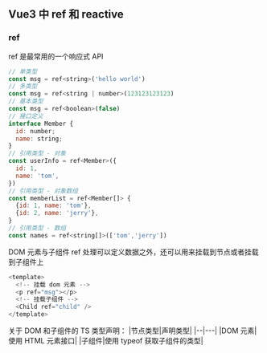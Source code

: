 <!--
 * @Author: Mia
 * @Date: 2021-12-28 10:18:54
 * @LastEditors: Mia
 * @LastEditTime: 2022-01-04 10:37:56
 * @Description: Vue3 中的 ts 写法
-->

## Vue3 中 ref 和 reactive

### ref

ref 是最常用的一个响应式 API

```javascript
// 单类型
const msg = ref<string>('hello world')
// 多类型
const msg = ref<string | number>(123123123123)
// 基本类型
const msg = ref<boolean>(false)
// 接口定义
interface Member {
  id: number;
  name: string;
}
// 引用类型 - 对象
const userInfo = ref<Member>({
  id: 1,
  name: 'tom',
})
// 引用类型 - 对象数组
const memberList = ref<Member[]> {
  {id: 1, name: 'tom'},
  {id: 2, name: 'jerry'},
}
// 引用类型 - 数组
const names = ref<string[]>(['tom','jerry'])
```

DOM 元素与子组件
ref 处理可以定义数据之外，还可以用来挂载到节点或者挂载到子组件上

```javascript
<template>
  <!-- 挂载 dom 元素 -->
  <p ref="msg"></p>
  <!-- 挂载子组件 -->
  <Child ref="child" />
</template>
```

关于 DOM 和子组件的 TS 类型声明：
|节点类型|声明类型|
|--|---|
|DOM 元素|使用 HTML 元素接口|
|子组件|使用 typeof 获取子组件的类型|
